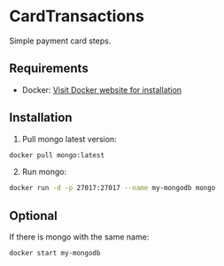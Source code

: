 # CardTransactions

Simple payment card steps.

## Requirements

- Docker: [Visit Docker website for installation](https://www.docker.com/)

## Installation

1. Pull mongo latest version:
```bash
docker pull mongo:latest
```

2. Run mongo:
```bash
docker run -d -p 27017:27017 --name my-mongodb mongo
```
## Optional

If there is mongo with the same name:
```bash
docker start my-mongodb
```
